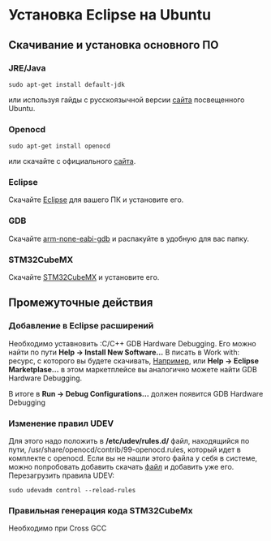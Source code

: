 # Установка Eclipse на Ubuntu #
## Скачивание и установка основного ПО ##

### JRE/Java ###
	sudo apt-get install default-jdk
или используя гайды с русскоязычной версии [сайта](https://help.ubuntu.ru/wiki/java) посвещенного Ubuntu.
### Openocd ###
	sudo apt-get install openocd
или скачайте с официального [сайта](http://openocd.org/).
### Eclipse ###
Скачайте [Eclipse](https://www.eclipse.org/downloads/download.php?file=/oomph/epp/2019-12/R/eclipse-inst-linux64.tar.gz) для вашего ПК и установите его. 
### GDB ###
Скачайте [arm-none-eabi-gdb](https://developer.arm.com/tools-and-software/open-source-software/developer-tools/gnu-toolchain/gnu-rm/downloads) и распакуйте в удобную для вас папку.
### STM32CubeMX ###
Скачайте [STM32CubeMX](https://www.st.com/en/development-tools/stm32cubemx.html) и установите его. 


## Промежуточные действия ##

### Добавление в Eclipse расширений ###
Необходимо уставновить :С/С++ GDB Hardware Debugging. Его можно найти по пути
**Help -> Install New Software...**
В писать в Work with: ресурс, с которого вы будете скачивать, [Например](https://download.eclipse.org/releases/2019-12/),
или **Help -> Eclipse Marketplase...** в этом маркетплейсе вы аналогично можете найти GDB Hardware Debugging.

В итоге в **Run -> Debug Configurations...** должен появится GDB Hardware Debugging

### Изменение правил UDEV  ###
Для этого надо положить в **/etc/udev/rules.d/** файл, находящийся по пути, /usr/share/openocd/contrib/99-openocd.rules, который идет в комплекте с openocd. 
Если вы не нашли этого файла у себя в системе, можно попробовать добавить скачать [файл](https://github.com/ntfreak/openocd/blob/master/contrib/60-openocd.rules) и добавить уже его. 
Перезагрузить правила UDEV:

	sudo udevadm control --reload-rules


### Правильная генерация кода STM32CubeMx ###

Необходимо при 
Cross GCC 